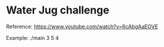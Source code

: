# Water Jug challenge

Reference: https://www.youtube.com/watch?v=6cAbgAaEOVE

Example:
  ./main 3 5 4
